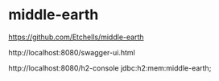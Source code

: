 # middle-earth

https://github.com/Etchells/middle-earth

http://localhost:8080/swagger-ui.html


http://localhost:8080/h2-console
jdbc:h2:mem:middle-earth;


 

